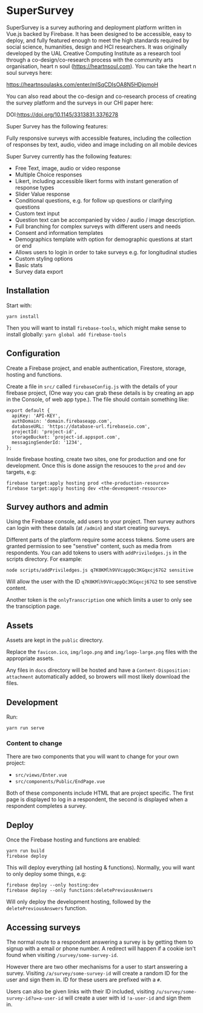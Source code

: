 # SuperSurvey

SuperSurvey is a survey authoring and deployment platform written in Vue.js backed by Firebase. It has been designed to be accessible, easy to deploy, and fully featured enough to meet the high standards required by social science, humanities, design and HCI researchers. It was originally developed by the UAL Creative Computing Institute as a research tool through a co-design/co-research process with the community arts organisation, heart n soul (https://heartnsoul.com). You can take the heart n soul surveys here:

https://heartnsoulasks.com/enter/mISqCDIsOA8N5HDjpmoH

You can also read about the co-design and co-research process of creating the survey platform and the surveys in our CHI paper here:

DOI:https://doi.org/10.1145/3313831.3376278

Super Survey has the following features:

Fully responsive surveys with accessible features, including the collection of responses by text, audio, video and image including on all mobile devices

Super Survey currently has the following features:
- Free Text, image, audio or video response
- Multiple Choice responses
- Likert, including accessible likert forms with instant generation of response types
- Slider Value response
- Conditional questions, e.g. for follow up questions or clarifying questions
- Custom text input
- Question text can be accompanied by video / audio / image description.
- Full branching for complex surveys with different users and needs
- Consent and information templates
- Demographics template with option for demographic questions at start or end
- Allows users to login in order to take surveys e.g. for longitudinal studies
- Custom styling options
- Basic stats
- Survey data export


## Installation

Start with:

`yarn install`

Then you will want to install `firebase-tools`, which might make sense to install globally: `yarn global add firebase-tools`

## Configuration

Create a Firebase project, and enable authentication, Firestore, storage, hosting and functions.

Create a file in `src/` called `firebaseConfig.js` with the details of your firebase project, (One way you can grab these details is by creating an app in the Console, of web app type.). The file should contain something like:

```
export default {
  apiKey: 'API-KEY',
  authDomain: 'domain.firebaseapp.com',
  databaseURL: 'https://database-url.firebaseio.com',
  projectId: 'project-id',
  storageBucket: 'project-id.appspot.com',
  messagingSenderId: '1234',
};
```

Inside firebase hosting, create two sites, one for production and one for development. Once this is done assign the resouces to the `prod` and `dev` targets, e.g:

```
firebase target:apply hosting prod <the-production-resource>
firebase target:apply hosting dev <the-deveopment-resource>
```


## Survey authors and admin

Using the Firebase console, add users to your project. Then survey authors can login with these datails (at `/admin`) and start creating surveys.

Different parts of the platform require some access tokens. Some users are granted permission to see "senstive" content, such as media from respondents. You can add tokens to users with `addPriviledges.js` in the scripts directory. For example:

```
node scripts/addPriviledges.js q7K0KMlh9VVcappQc3KGqxcj67G2 sensitive
```

Will allow the user with the ID `q7K0KMlh9VVcappQc3KGqxcj67G2` to see senstive content.

Another token is the `onlyTranscription` one which limits a user to only see the transciption page.

## Assets

Assets are kept in the `public` directory.

Replace the `favicon.ico`, `img/logo.png` and `img/logo-large.png` files with the appropriate assets.

Any files in `docs` directory will be hosted and have a `Content-Disposition: attachment` automatically added, so browers will most likely download the files.

## Development

Run:
```
yarn run serve
```

### Content to change

There are two components that you will want to change for your own project:

* `src/views/Enter.vue`
* `src/components/Public/EndPage.vue`

Both of these components include HTML that are project specific. The first page is displayed to log in a respondent, the second is displayed when a respondent completes a survey.

## Deploy

Once the Firebase hosting and functions are enabled:

```
yarn run build
firebase deploy
```

This will deploy everything (all hosting & functions). Normally, you will want to only deploy some things, e.g:

```
firebase deploy --only hosting:dev
firebase deploy --only functions:deletePreviousAnswers
```

Will only deploy the development hosting, followed by the `deletePreviousAnswers` function.

## Accessing surveys

The normal route to a respondent answering a survey is by getting them to signup with a email or phone number. A redirect will happen if a cookie isn't found when visiting `/survey/some-survey-id`.

However there are two other mechanisms for a user to start answering a survey. Visiting `/a/survey/some-survey-id` will create a random ID for the user and sign them in. ID for these users are prefixed with a `#`.

Users can also be given links with their ID included, visiting `/u/survey/some-survey-id?u=a-user-id` will create a user with id `!a-user-id` and sign them in.
